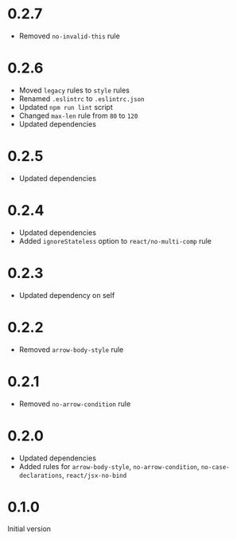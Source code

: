 # 0.2.7

* Removed `no-invalid-this` rule

# 0.2.6

* Moved `legacy` rules to `style` rules
* Renamed `.eslintrc` to `.eslintrc.json`
* Updated `npm run lint` script
* Changed `max-len` rule from `80` to `120`
* Updated dependencies

# 0.2.5

* Updated dependencies

# 0.2.4

* Updated dependencies
* Added `ignoreStateless` option to `react/no-multi-comp` rule

# 0.2.3

* Updated dependency on self

# 0.2.2

* Removed `arrow-body-style` rule

# 0.2.1

* Removed `no-arrow-condition` rule

# 0.2.0

* Updated dependencies
* Added rules for `arrow-body-style`, `no-arrow-condition`, `no-case-declarations`, `react/jsx-no-bind`

# 0.1.0

Initial version
